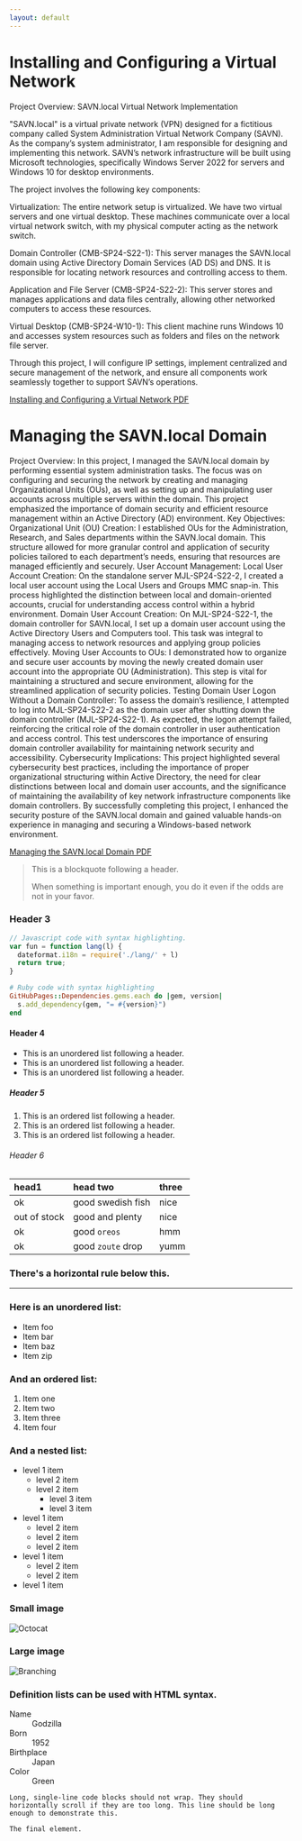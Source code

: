 ```yaml
---
layout: default
---
```


# Installing and Configuring a Virtual Network

Project Overview: SAVN.local Virtual Network Implementation

"SAVN.local" is a virtual private network (VPN) designed for a fictitious company called System Administration Virtual Network Company (SAVN). As the company’s system administrator, I am responsible for designing and implementing this network. SAVN’s network infrastructure will be built using Microsoft technologies, specifically Windows Server 2022 for servers and Windows 10 for desktop environments.

The project involves the following key components:

Virtualization: The entire network setup is virtualized. We have two virtual servers and one virtual desktop. These machines communicate over a local virtual network switch, with my physical computer acting as the network switch.

Domain Controller (CMB-SP24-S22-1): This server manages the SAVN.local domain using Active Directory Domain Services (AD DS) and DNS. It is responsible for locating network resources and controlling access to them.

Application and File Server (CMB-SP24-S22-2): This server stores and manages applications and data files centrally, allowing other networked computers to access these resources.

Virtual Desktop (CMB-SP24-W10-1): This client machine runs Windows 10 and accesses system resources such as folders and files on the network file server.

Through this project, I will configure IP settings, implement centralized and secure management of the network, and ensure all components work seamlessly together to support SAVN’s operations.

<a href="https://docs.google.com/document/d/1HnYFiNJ5eso6yP-6tgihzOVBIvID8p6SlmEawQNcixk/edit?usp=sharing">Installing and Configuring a Virtual Network PDF</a>




# Managing the SAVN.local Domain

Project Overview: In this project, I managed the SAVN.local domain by performing essential system administration tasks. The focus was on configuring and securing the network by creating and managing Organizational Units (OUs), as well as setting up and manipulating user accounts across multiple servers within the domain. This project emphasized the importance of domain security and efficient resource management within an Active Directory (AD) environment.
Key Objectives:
Organizational Unit (OU) Creation:
I established OUs for the Administration, Research, and Sales departments within the SAVN.local domain. This structure allowed for more granular control and application of security policies tailored to each department’s needs, ensuring that resources are managed efficiently and securely.
User Account Management:
Local User Account Creation: On the standalone server MJL-SP24-S22-2, I created a local user account using the Local Users and Groups MMC snap-in. This process highlighted the distinction between local and domain-oriented accounts, crucial for understanding access control within a hybrid environment.
Domain User Account Creation: On MJL-SP24-S22-1, the domain controller for SAVN.local, I set up a domain user account using the Active Directory Users and Computers tool. This task was integral to managing access to network resources and applying group policies effectively.
Moving User Accounts to OUs:
I demonstrated how to organize and secure user accounts by moving the newly created domain user account into the appropriate OU (Administration). This step is vital for maintaining a structured and secure environment, allowing for the streamlined application of security policies.
Testing Domain User Logon Without a Domain Controller:
To assess the domain’s resilience, I attempted to log into MJL-SP24-S22-2 as the domain user after shutting down the domain controller (MJL-SP24-S22-1). As expected, the logon attempt failed, reinforcing the critical role of the domain controller in user authentication and access control. This test underscores the importance of ensuring domain controller availability for maintaining network security and accessibility.
Cybersecurity Implications: This project highlighted several cybersecurity best practices, including the importance of proper organizational structuring within Active Directory, the need for clear distinctions between local and domain user accounts, and the significance of maintaining the availability of key network infrastructure components like domain controllers. By successfully completing this project, I enhanced the security posture of the SAVN.local domain and gained valuable hands-on experience in managing and securing a Windows-based network environment.


<a href="https://docs.google.com/document/d/1Igvi7cHpFZX13rb6o1Mq7J-Net3DuPimOiDF7TDZKS0/edit?usp=sharing">Managing the SAVN.local Domain PDF</a>








> This is a blockquote following a header.
>
> When something is important enough, you do it even if the odds are not in your favor.

### Header 3

```js
// Javascript code with syntax highlighting.
var fun = function lang(l) {
  dateformat.i18n = require('./lang/' + l)
  return true;
}
```

```ruby
# Ruby code with syntax highlighting
GitHubPages::Dependencies.gems.each do |gem, version|
  s.add_dependency(gem, "= #{version}")
end
```

#### Header 4

*   This is an unordered list following a header.
*   This is an unordered list following a header.
*   This is an unordered list following a header.

##### Header 5

1.  This is an ordered list following a header.
2.  This is an ordered list following a header.
3.  This is an ordered list following a header.

###### Header 6

| head1        | head two          | three |
|:-------------|:------------------|:------|
| ok           | good swedish fish | nice  |
| out of stock | good and plenty   | nice  |
| ok           | good `oreos`      | hmm   |
| ok           | good `zoute` drop | yumm  |

### There's a horizontal rule below this.

* * *

### Here is an unordered list:

*   Item foo
*   Item bar
*   Item baz
*   Item zip

### And an ordered list:

1.  Item one
1.  Item two
1.  Item three
1.  Item four

### And a nested list:

- level 1 item
  - level 2 item
  - level 2 item
    - level 3 item
    - level 3 item
- level 1 item
  - level 2 item
  - level 2 item
  - level 2 item
- level 1 item
  - level 2 item
  - level 2 item
- level 1 item

### Small image

![Octocat](https://github.githubassets.com/images/icons/emoji/octocat.png)

### Large image

![Branching](https://guides.github.com/activities/hello-world/branching.png)


### Definition lists can be used with HTML syntax.

<dl>
<dt>Name</dt>
<dd>Godzilla</dd>
<dt>Born</dt>
<dd>1952</dd>
<dt>Birthplace</dt>
<dd>Japan</dd>
<dt>Color</dt>
<dd>Green</dd>
</dl>

```
Long, single-line code blocks should not wrap. They should horizontally scroll if they are too long. This line should be long enough to demonstrate this.
```

```
The final element.
```
